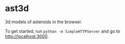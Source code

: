 ast3d
=====

3d models of asteroids in the browser.

To get started, run `python -m SimpleHTTPServer` and go to [http://localhost:3000](http://localhost:3000).
